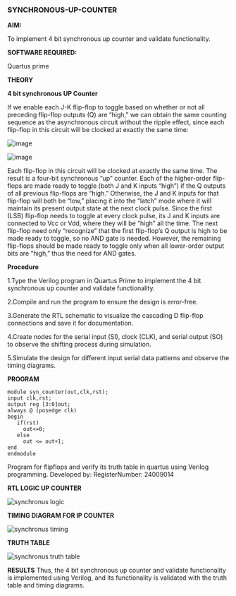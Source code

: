 ### SYNCHRONOUS-UP-COUNTER

**AIM:**

To implement 4 bit synchronous up counter and validate functionality.

**SOFTWARE REQUIRED:**

Quartus prime

**THEORY**

**4 bit synchronous UP Counter**

If we enable each J-K flip-flop to toggle based on whether or not all preceding flip-flop outputs (Q) are “high,” we can obtain the same counting sequence as the asynchronous circuit without the ripple effect, since each flip-flop in this circuit will be clocked at exactly the same time:

![image](https://github.com/naavaneetha/SYNCHRONOUS-UP-COUNTER/assets/154305477/d5db3fa0-e413-404c-b80e-b2f39d82e7e8)


![image](https://github.com/naavaneetha/SYNCHRONOUS-UP-COUNTER/assets/154305477/52cb61eb-d04b-442d-810c-31185a68410b)

Each flip-flop in this circuit will be clocked at exactly the same time.
The result is a four-bit synchronous “up” counter. Each of the higher-order flip-flops are made ready to toggle (both J and K inputs “high”) if the Q outputs of all previous flip-flops are “high.”
Otherwise, the J and K inputs for that flip-flop will both be “low,” placing it into the “latch” mode where it will maintain its present output state at the next clock pulse.
Since the first (LSB) flip-flop needs to toggle at every clock pulse, its J and K inputs are connected to Vcc or Vdd, where they will be “high” all the time.
The next flip-flop need only “recognize” that the first flip-flop’s Q output is high to be made ready to toggle, so no AND gate is needed.
However, the remaining flip-flops should be made ready to toggle only when all lower-order output bits are “high,” thus the need for AND gates.

**Procedure**

1.Type the Verilog program in Quartus Prime to implement the 4 bit synchronous up counter and validate functionality.

2.Compile and run the program to ensure the design is error-free.

3.Generate the RTL schematic to visualize the cascading D flip-flop connections and save it for documentation.

4.Create nodes for the serial input (SI), clock (CLK), and serial output (SO) to observe the shifting process during simulation.

5.Simulate the design for different input serial data patterns and observe the timing diagrams.

**PROGRAM**
```
module syn_counter(out,clk,rst);
input clk,rst;
output reg [3:0]out;
always @ (posedge clk)
begin
   if(rst)
     out<=0;
   else 
     out <= out+1;
end
endmodule
```
 Program for flipflops and verify its truth table in quartus using Verilog programming. 
Developed by: RegisterNumber: 24009014



**RTL LOGIC UP COUNTER**

![synchronus logic](https://github.com/user-attachments/assets/e459233b-770c-4365-a8da-32b4b126d169)


**TIMING DIAGRAM FOR IP COUNTER**

![synchronus timing](https://github.com/user-attachments/assets/b795d8d8-d06e-4876-ba30-0dc98b0f48b2)


**TRUTH TABLE**

![synchronus truth table](https://github.com/user-attachments/assets/7312a1a5-d084-4090-b0b5-ae2a9bf34dcc)


**RESULTS**
Thus, the 4 bit synchronous up counter and validate functionality is implemented using Verilog, and its functionality is validated with the truth table and timing diagrams.
